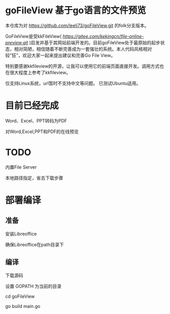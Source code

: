 goFileView 基于go语言的文件预览
===========================

本仓库为对 https://github.com/leeli73/goFileView.git 的folk分支版本。

GoFileView是受kkFileView( *https://gitee.com/kekingcn/file-online-preview.git*
)启发并基于其网站前端开发的。目前goFileView处于最原始的起步状态，相对简陋，相信随着不断完善成为一套强壮的系统。本人代码风格相对较”狂”，欢迎大家一起来提出建议和完善Go
File View。

特别要感谢kkfileview的开源，让我可以使用它的前端页面直接开发。调用方式也在很大程度上参考了kkfileview。

仅支持Linux系统，url暂时不支持中文等问题。  已测试Ubuntu适用。

目前已经完成
============

Word、Excel、PPT转码为PDF

对Word,Excel,PPT和PDF的在线预览

TODO
====

内置File Server

本地路径指定，省去下载步骤

部署编译
========

准备
----

安装Libreoffice

确保Libreoffice在path目录下

编译
----

下载源码

设置 GOPATH 为当前的目录

cd goFileView

go build main.go


